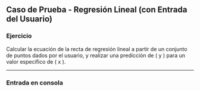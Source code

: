 ## Caso de Prueba - Regresión Lineal (con Entrada del Usuario)

### **Ejercicio**

Calcular la ecuación de la recta de regresión lineal a partir de un conjunto de puntos dados por el usuario, y realizar una predicción de \( y \) para un valor específico de \( x \).

---

### **Entrada en consola**

